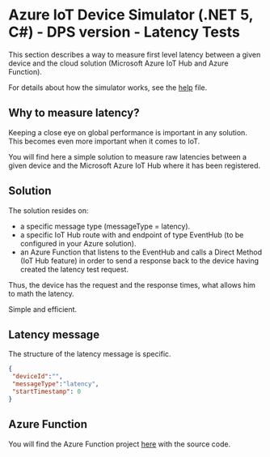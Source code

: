 ﻿# Azure IoT Device Simulator (.NET 5, C#) - DPS version - Latency Tests


This section describes a way to measure first level latency between a given device and the cloud solution (Microsoft Azure IoT Hub and Azure Function).

For details about how the simulator works, see the [help](Help.md) file.

## Why to measure latency?
Keeping a close eye on global performance is important in any solution.
This becomes even more important when it comes to IoT.

You will find here a simple solution to measure raw latencies between a given device and the Microsoft Azure IoT Hub where it has been registered.

## Solution
The solution resides on:
 - a specific message type (messageType = latency).
 - a specific IoT Hub route with and endpoint of type EventHub (to be configured in your Azure solution).
 - an Azure Function that listens to the EventHub and calls a Direct Method (IoT Hub feature) in order to send a response back to the device having created the latency test request.

 Thus, the device has the request and the response times, what allows him to math the latency.

 Simple and efficient.

 
## Latency message
The structure of the latency message is specific.

```json
{
 "deviceId":"",
 "messageType":"latency",
 "startTimestamp": 0
}
```

## Azure Function

You will find the Azure Function project [here](https://github.com/jonmikeli/azureiotdevicesimulator/tree/master/sources/IoT.Simulator/IoT.Simulator.AF) with the source code.

